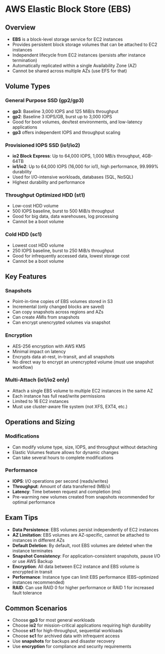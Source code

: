 # AWS Elastic Block Store (EBS)

## Overview
- **EBS** is a block-level storage service for EC2 instances
- Provides persistent block storage volumes that can be attached to EC2 instances
- Independent lifecycle from EC2 instances (persists after instance termination)
- Automatically replicated within a single Availability Zone (AZ)
- Cannot be shared across multiple AZs (use EFS for that)

## Volume Types

### General Purpose SSD (gp2/gp3)
- **gp3**: Baseline 3,000 IOPS and 125 MiB/s throughput
- **gp2**: Baseline 3 IOPS/GB, burst up to 3,000 IOPS
- Good for boot volumes, dev/test environments, and low-latency applications
- **gp3** offers independent IOPS and throughput scaling

### Provisioned IOPS SSD (io1/io2)
- **io2 Block Express**: Up to 64,000 IOPS, 1,000 MB/s throughput, 4GB-64TB
- **io1/io2**: Up to 64,000 IOPS (16,000 for io1), high performance, 99.999% durability
- Used for I/O-intensive workloads, databases (SQL, NoSQL)
- Highest durability and performance

### Throughput Optimized HDD (st1)
- Low-cost HDD volume
- 500 IOPS baseline, burst to 500 MiB/s throughput
- Good for big data, data warehouses, log processing
- Cannot be a boot volume

### Cold HDD (sc1)
- Lowest cost HDD volume
- 250 IOPS baseline, burst to 250 MiB/s throughput
- Good for infrequently accessed data, lowest storage cost
- Cannot be a boot volume

## Key Features

### Snapshots
- Point-in-time copies of EBS volumes stored in S3
- Incremental (only changed blocks are saved)
- Can copy snapshots across regions and AZs
- Can create AMIs from snapshots
- Can encrypt unencrypted volumes via snapshot

### Encryption
- AES-256 encryption with AWS KMS
- Minimal impact on latency
- Encrypts data at-rest, in-transit, and all snapshots
- No direct way to encrypt an unencrypted volume (must use snapshot workflow)

### Multi-Attach (io1/io2 only)
- Attach a single EBS volume to multiple EC2 instances in the same AZ
- Each instance has full read/write permissions
- Limited to 16 EC2 instances
- Must use cluster-aware file system (not XFS, EXT4, etc.)

## Operations and Sizing

### Modifications
- Can modify volume type, size, IOPS, and throughput without detaching
- Elastic Volumes feature allows for dynamic changes
- Can take several hours to complete modifications

### Performance
- **IOPS**: I/O operations per second (reads/writes)
- **Throughput**: Amount of data transferred (MB/s)
- **Latency**: Time between request and completion (ms)
- Pre-warming new volumes created from snapshots recommended for optimal performance

## Exam Tips
- **Data Persistence**: EBS volumes persist independently of EC2 instances
- **AZ Limitation**: EBS volumes are AZ-specific, cannot be attached to instances in different AZs
- **Default Deletion**: By default, root EBS volumes are deleted when the instance terminates
- **Snapshot Consistency**: For application-consistent snapshots, pause I/O or use AWS Backup
- **Encryption**: All data between EC2 instance and EBS volume is encrypted in transit
- **Performance**: Instance type can limit EBS performance (EBS-optimized instances recommended)
- **RAID**: Can use RAID 0 for higher performance or RAID 1 for increased fault tolerance

## Common Scenarios
- Choose **gp3** for most general workloads
- Choose **io2** for mission-critical applications requiring high durability
- Choose **st1** for high-throughput, sequential workloads
- Choose **sc1** for archived data with infrequent access
- Use **snapshots** for backups and disaster recovery
- Use **encryption** for compliance and security requirements